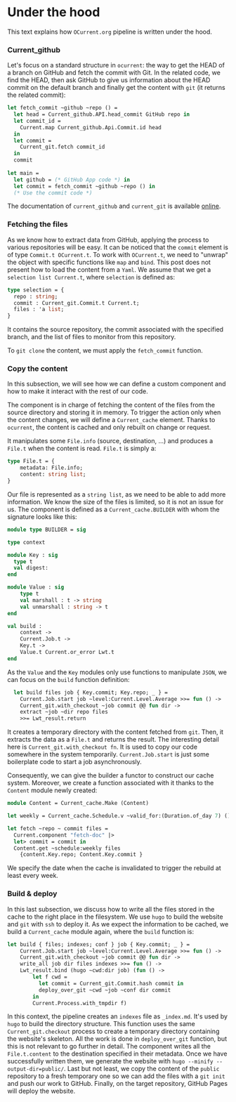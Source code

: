 # Under the hood

This text explains how `OCurrent.org` pipeline is written under the hood.

### Current\_github

Let's focus on a standard structure in `ocurrent`: the way to get the HEAD of a branch on GitHub and fetch the commit with Git. In the related code, we find the HEAD, then ask GitHub to give us information about the HEAD commit on the default branch and finally get the content with `git` (it returns the related commit):

```ocaml
let fetch_commit ~github ~repo () =
  let head = Current_github.API.head_commit GitHub repo in
  let commit_id =
    Current.map Current_github.Api.Commit.id head
  in
  let commit =
    Current_git.fetch commit_id
  in
  commit
  
let main =
  let github = (* GitHub App code *) in
  let commit = fetch_commit ~github ~repo () in
  (* Use the commit code *)
```

The documentation of `current_github` and `current_git` is available [online](https://www.ocurrent.org/ocurrent/index.html).

### Fetching the files

As we know how to extract data from GitHub, applying the process to various repositories will be easy. It can be noticed that the `commit` element is of type `Commit.t OCurrent.t`. To work with `OCurrent.t`, we need to "unwrap" the object with specific functions like `map` and `bind`. This post does not present how to load the content from a `Yaml`. We assume that we get a `selection list Current.t`, where `selection` is defined as:

```ocaml
type selection = {
  repo : string;
  commit : Current_git.Commit.t Current.t;
  files : 'a list;
}
```

It contains the source repository, the commit associated with the specified branch, and the list of files to monitor from this repository.

To `git clone` the content, we must apply the `fetch_commit` function.

### Copy the content

In this subsection, we will see how we can define a custom component and how to make it interact with the rest of our code.

The component is in charge of fetching the content of the files from the source directory and storing it in memory. To trigger the action only when the content changes, we will define a `Current_cache` element. Thanks to `ocurrent`, the content is cached and only rebuilt on change or request.

It manipulates some `File.info` (source, destination, ...) and produces a `File.t` when the content is read. `File.t` is simply a:

```ocaml
type File.t = {
    metadata: File.info;
    content: string list;
}
```

Our file is represented as a `string list`, as we need to be able to add more information. We know the size of the files is limited, so it is not an issue for us.
The component is defined as a `Current_cache.BUILDER` with whom the signature looks like this:

```ocaml
module type BUILDER = sig

type context

module Key : sig
  type t
  val digest: 
end

module Value : sig
    type t
    val marshall : t -> string
    val unmarshall : string -> t
end

val build :
    context -> 
    Current.Job.t -> 
    Key.t ->
    Value.t Current.or_error Lwt.t
end
```

As the `Value` and the `Key` modules only use functions to manipulate `JSON`, we can focus on the `build` function definition:

```ocaml  
  let build files job { Key.commit; Key.repo; _ } =
    Current.Job.start job ~level:Current.Level.Average >>= fun () ->
    Current_git.with_checkout ~job commit @@ fun dir ->
    extract ~job ~dir repo files
    >>= Lwt_result.return
```

It creates a temporary directory with the content fetched from `git`. Then, it extracts the data as a `File.t` and returns the result. The interesting detail here is `Current_git.with_checkout fn`. It is used to copy our code somewhere in the system temporarily. `Current.Job.start` is just some boilerplate code to start a job asynchronously.

Consequently, we can give the builder a functor to construct our cache system. Moreover, we create a function associated with it thanks to the `Content` module newly created:
```ocaml
module Content = Current_cache.Make (Content)

let weekly = Current_cache.Schedule.v ~valid_for:(Duration.of_day 7) ()

let fetch ~repo ~ commit files =
  Current.component "fetch-doc" |>
  let> commit = commit in
  Content.get ~schedule:weekly files
    {content.Key.repo; Content.Key.commit }
```

We specify the date when the cache is invalidated to trigger the rebuild at least every week.

### Build & deploy

In this last subsection, we discuss how to write all the files stored in the cache to the right place in the filesystem. We use `hugo` to build the website and `git` with `ssh` to deploy it. As we expect the information to be cached, we build a `Current_cache` module again, where the `build` function is:

```ocaml
let build { files; indexes; conf } job { Key.commit; _ } =
    Current.Job.start job ~level:Current.Level.Average >>= fun () ->
    Current_git.with_checkout ~job commit @@ fun dir ->
    write_all job dir files indexes >>= fun () ->
    Lwt_result.bind (hugo ~cwd:dir job) (fun () ->
        let f cwd =
          let commit = Current_git.Commit.hash commit in
          deploy_over_git ~cwd ~job ~conf dir commit
        in
        Current.Process.with_tmpdir f)
```

In this context, the pipeline creates an `indexes` file as `_index.md`. It's used by `hugo` to build the directory structure. This function uses the same `Current_git.checkout` process to create a temporary directory containing the website's skeleton. All the work is done in `deploy_over_git` function, but this is not relevant to go further in detail. The component writes all the `File.t.content` to the destination specified in their metadata. Once we have successfully written them, we generate the website with `hugo --minify --output-dir=public/`. Last but not least, we copy the content of the `public` repository to a fresh temporary one so we can add the files with a `git init` and push our work to GitHub. Finally, on the target repository, GitHub Pages will deploy the website. 
